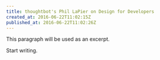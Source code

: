 ```yaml
---
title: thoughtbot's Phil LaPier on Design for Developers
created_at: 2016-06-22T11:02:15Z
published_at: 2016-06-22T11:02:26Z
---
```


This paragraph will be used as an excerpt.

Start writing.
